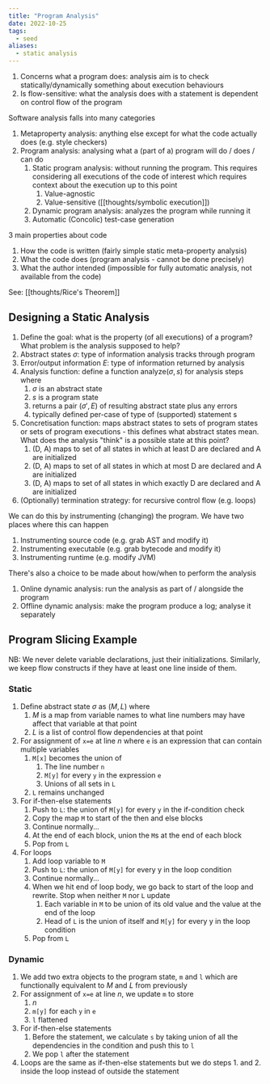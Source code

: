 ```yaml
---
title: "Program Analysis"
date: 2022-10-25
tags:
  - seed
aliases:
  - static analysis
---
```


1. Concerns what a program does: analysis aim is to check statically/dynamically something about execution behaviours
2. Is flow-sensitive: what the analysis does with a statement is dependent on control flow of the program

Software analysis falls into many categories

1. Metaproperty analysis: anything else except for what the code actually does (e.g. style checkers)
2. Program analysis: analysing what a (part of a) program will do / does / can do
   1. Static program analysis: without running the program. This requires considering all executions of the code of interest which requires context about the execution up to this point
      1. Value-agnostic
      2. Value-sensitive ([[thoughts/symbolic execution]])
   2. Dynamic program analysis: analyzes the program while running it
   3. Automatic (Concolic) test-case generation

3 main properties about code

1. How the code is written (fairly simple static meta-property analysis)
2. What the code does (program analysis - cannot be done precisely)
3. What the author intended (impossible for fully automatic analysis, not available from the code)

See: [[thoughts/Rice's Theorem]]

## Designing a Static Analysis

1. Define the goal: what is the property (of all executions) of a program? What problem is the analysis supposed to help?
2. Abstract states $\sigma$: type of information analysis tracks through program
3. Error/output information $E$: type of information returned by analysis
4. Analysis function: define a function $\textrm{analyze}(\sigma,s)$ for analysis steps where
   1. $\sigma$ is an abstract state
   2. $s$ is a program state
   3. returns a pair $(\sigma',E)$ of resulting abstract state plus any errors
   4. typically defined per-case of type of (supported) statement s
5. Concretisation function: maps abstract states to sets of program states or sets of program executions - this defines what abstract states mean. What does the analysis "think" is a possible state at this point?
   1. (D, A) maps to set of all states in which at least D are declared and A are initialized
   2. (D, A) maps to set of all states in which at most D are declared and A are initialized
   3. (D, A) maps to set of all states in which exactly D are declared and A are initialized
6. (Optionally) termination strategy: for recursive control flow (e.g. loops)

We can do this by instrumenting (changing) the program. We have two places where this can happen

1. Instrumenting source code (e.g. grab AST and modify it)
2. Instrumenting executable (e.g. grab bytecode and modify it)
3. Instrumenting runtime (e.g. modify JVM)

There's also a choice to be made about how/when to perform the analysis

1. Online dynamic analysis: run the analysis as part of / alongside the program
2. Offline dynamic analysis: make the program produce a log; analyse it separately

## Program Slicing Example

NB: We never delete variable declarations, just their initializations. Similarly, we keep flow constructs if they have at least one line inside of them.

### Static

1. Define abstract state $\sigma$ as $(M, L)$ where
   1. $M$ is a map from variable names to what line numbers may have affect that variable at that point
   2. $L$ is a list of control flow dependencies at that point
2. For assignment of `x=e` at line $n$ where `e` is an expression that can contain multiple variables
   1. `M[x]` becomes the union of
      1. The line number `n`
      2. `M[y]` for every `y` in the expression `e`
      3. Unions of all sets in `L`
   2. `L` remains unchanged
3. For if-then-else statements
   1. Push to `L`: the union of `M[y]` for every `y` in the if-condition check
   2. Copy the map `M` to start of the then and else blocks
   3. Continue normally...
   4. At the end of each block, union the `M`s at the end of each block
   5. Pop from `L`
4. For loops
   1. Add loop variable to `M`
   2. Push to `L`: the union of `M[y]` for every y in the loop condition
   3. Continue normally...
   4. When we hit end of loop body, we go back to start of the loop and rewrite. Stop when neither `M` nor `L` update
      1. Each variable in `M` to be union of its old value and the value at the end of the loop
      2. Head of `L` is the union of itself and `M[y]` for every y in the loop condition
   5. Pop from `L`

### Dynamic

1. We add two extra objects to the program state, `m` and `l` which are functionally equivalent to $M$ and $L$ from previously
2. For assignment of `x=e` at line $n$, we update `m` to store
   1. $n$
   2. `m[y]` for each `y` in `e`
   3. `l` flattened
3. For if-then-else statements
   1. Before the statement, we calculate `s` by taking union of all the dependencies in the condition and push this to `l`
   2. We pop `l` after the statement
4. Loops are the same as if-then-else statements but we do steps 1. and 2. inside the loop instead of outside the statement
